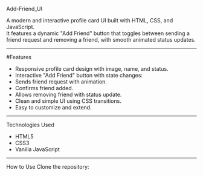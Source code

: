 Add-Friend_UI

A modern and interactive profile card UI built with HTML, CSS, and JavaScript.  
It features a dynamic "Add Friend" button that toggles between sending a friend request and removing a friend, with smooth animated status updates.

---

#Features

- Responsive profile card design with image, name, and status.
- Interactive "Add Friend" button with state changes:
- Sends friend request with animation.
- Confirms friend added.
- Allows removing friend with status update.
- Clean and simple UI using CSS transitions.
- Easy to customize and extend.

---

 Technologies Used

- HTML5
- CSS3
- Vanilla JavaScript

---

 How to Use
 Clone the repository:
   
  
